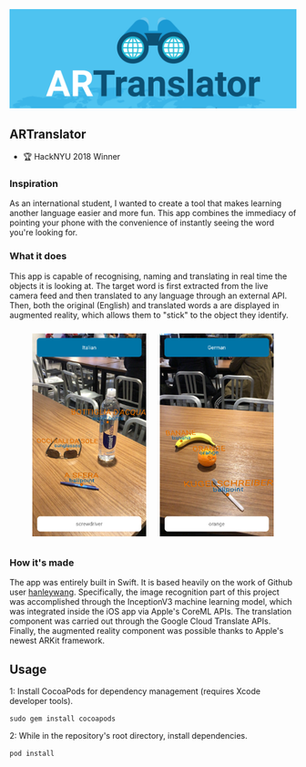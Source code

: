 ![](https://github.com/matteosandrin/ARTranslator/raw/master/Promotional/banner.png)

## ARTranslator

- 🏆 HackNYU 2018 Winner

### Inspiration

As an international student, I wanted to create a tool that makes learning another language easier and more fun. This app combines the immediacy of pointing your phone with the convenience of instantly seeing the word you're looking for.

### What it does

This app is capable of recognising, naming and translating in real time the objects it is looking at. The target word is first extracted from the live camera feed and then translated to any language through an external API. Then, both the original (English) and translated words a are displayed in augmented reality, which allows them to "stick" to the object they identify.
<p align="center">
  <img width="200" src="https://github.com/matteosandrin/ARTranslator/raw/master/Promotional/screenshot_1.PNG" style="padding: 10px">
  <img width="200" src="https://github.com/matteosandrin/ARTranslator/raw/master/Promotional/screenshot_2.PNG" style="padding: 10px">
</p>

### How it's made
The app was entirely built in Swift. It is based heavily on the work of Github user [hanleywang](https://github.com/hanleyweng/CoreML-in-ARKit). Specifically, the image recognition part of this project was accomplished through the InceptionV3 machine learning model, which was integrated inside the iOS app via Apple's CoreML APIs. The translation component was carried out through the Google Cloud Translate APIs. Finally, the augmented reality component was possible thanks to Apple's newest ARKit framework.

## Usage

1: Install CocoaPods for dependency management (requires Xcode developer tools).

```
sudo gem install cocoapods
```
2: While in the repository's root directory, install dependencies.

```
pod install
```
